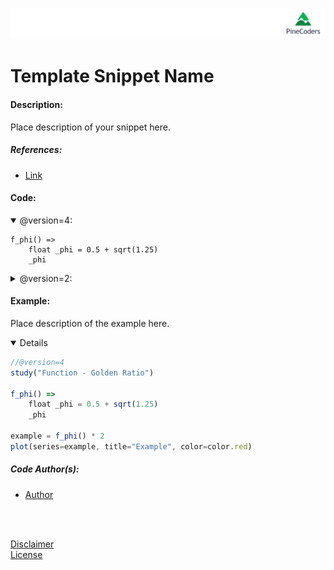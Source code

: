 ![PineCoders](/images/PineCodersLong.png "PineCoders")

# Template Snippet Name

#### Description:

Place description of your snippet here.

<!-- optional -->
##### References:
  * [Link](http:\\alinktonowhere.come "description_of_link")

#### Code:

<details open>
  <!-- leave a blank line after summary -->
  <summary>@version=4:</summary>

```
f_phi() =>
    float _phi = 0.5 + sqrt(1.25)
    _phi
```
</details>

<details close>
  <!-- leave a blank line after summary -->
  <summary>@version=2:</summary>

<!--  -->
<!-- code goes between the backticks: -->
```javascript
f_phi() =>
    _phi = 0.5 + sqrt(1.25)
    _phi
```
</details>

<!-- optional -->
#### Example:

Place description of the example here.<br/>

<details open>
  <!-- leave a blank line after summary -->
  <!--<summary>Code:</summary> -->

<!--  -->
<!-- code goes between the backticks: -->
```javascript
//@version=4
study("Function - Golden Ratio")

f_phi() =>
    float _phi = 0.5 + sqrt(1.25)
    _phi

example = f_phi() * 2
plot(series=example, title="Example", color=color.red)

```
</details>

<!-- optional -->
##### Code Author(s):
  * [Author](http:\\linkifavaiable "@nickname")

<br/>
<br/>

[Disclaimer](/./DISCLAIMER.md "Disclaimer")<br/>
[License](/./LICENSE "License")
